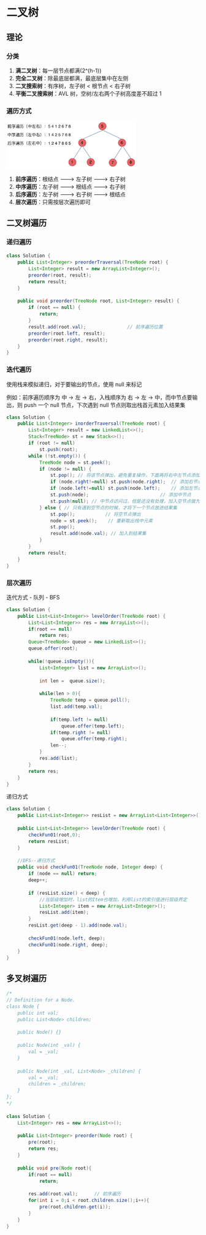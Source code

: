 # 二叉树

## 理论

### 分类

1. **满二叉树**：每一层节点都满(2^(h-1))
2. **完全二叉树**：除最底层都满，最底层集中在左侧
3. **二叉搜索树**：有序树，左子树 < 根节点 < 右子树
4. **平衡二叉搜索树**：AVL 树，空树/左右两个子树高度差不超过 1

### 遍历方式

<img src="https://raw.githubusercontent.com/Moriic/picture/main/image/1711336728_0.png" alt="20200806191109896" style="zoom: 33%;" />

1. **前序遍历**：根结点 ---> 左子树 ---> 右子树
2. **中序遍历**：左子树 ---> 根结点 ---> 右子树
3. **后序遍历**：左子树 ---> 右子树 ---> 根结点
4. **层次遍历**：只需按层次遍历即可

## 二叉树遍历

### 递归遍历

```java
class Solution {
    public List<Integer> preorderTraversal(TreeNode root) {
        List<Integer> result = new ArrayList<Integer>();
        preorder(root, result);
        return result;
    }

    public void preorder(TreeNode root, List<Integer> result) {
        if (root == null) {
            return;
        }
        result.add(root.val);				// 前序遍历位置
        preorder(root.left, result);
        preorder(root.right, result);
    }
}
```

### 迭代遍历

使用栈来模拟递归，对于要输出的节点，使用 null 来标记

例如：前序遍历顺序为 中 -> 左 -> 右，入栈顺序为 右 -> 左 -> 中，而中节点要输出，则 push 一个 null 节点，下次遇到 null 节点则取出栈首元素加入结果集

```java
class Solution {
    public List<Integer> inorderTraversal(TreeNode root) {
        List<Integer> result = new LinkedList<>();
        Stack<TreeNode> st = new Stack<>();
        if (root != null)
            st.push(root);
        while (!st.empty()) {
            TreeNode node = st.peek();
            if (node != null) {
                st.pop(); // 将该节点弹出，避免重复操作，下面再将右中左节点添加到栈中
                if (node.right!=null) st.push(node.right);  // 添加右节点（空节点不入栈）
                if (node.left!=null) st.push(node.left);    // 添加左节点（空节点不入栈）
                st.push(node);                          // 添加中节点
                st.push(null); // 中节点访问过，但是还没有处理，加入空节点做为标记。           
            } else { // 只有遇到空节点的时候，才将下一个节点放进结果集
                st.pop();           // 将空节点弹出
                node = st.peek();    // 重新取出栈中元素
                st.pop();
                result.add(node.val); // 加入到结果集
            }
        }
        return result;
    }
}
```

### 层次遍历

迭代方式 - 队列 - BFS

```java
class Solution {
    public List<List<Integer>> levelOrder(TreeNode root) {
        List<List<Integer>> res = new ArrayList<>();
        if(root == null)
            return res;
        Queue<TreeNode> queue = new LinkedList<>();
        queue.offer(root);

        while(!queue.isEmpty()){
            List<Integer> list = new ArrayList<>();

            int len =  queue.size();
            
            while(len > 0){
                TreeNode temp = queue.poll();
                list.add(temp.val);

                if(temp.left != null)
                    queue.offer(temp.left);
                if(temp.right != null)
                    queue.offer(temp.right);
                len--;
            }
            res.add(list);
        }
        return res;
    }
}
```

递归方式

```java
class Solution {
    public List<List<Integer>> resList = new ArrayList<List<Integer>>();
    
    public List<List<Integer>> levelOrder(TreeNode root) {   
        checkFun01(root,0);
        return resList;
    }
    
    //DFS--递归方式
    public void checkFun01(TreeNode node, Integer deep) {
        if (node == null) return;
        deep++;

        if (resList.size() < deep) {
            //当层级增加时，list的Item也增加，利用list的索引值进行层级界定
            List<Integer> item = new ArrayList<Integer>();
            resList.add(item);
        }
        resList.get(deep - 1).add(node.val);

        checkFun01(node.left, deep);
        checkFun01(node.right, deep);
    }
}
```

## 多叉树遍历

```java
/*
// Definition for a Node.
class Node {
    public int val;
    public List<Node> children;

    public Node() {}

    public Node(int _val) {
        val = _val;
    }

    public Node(int _val, List<Node> _children) {
        val = _val;
        children = _children;
    }
};
*/

class Solution {
    List<Integer> res = new ArrayList<>();
    
    public List<Integer> preorder(Node root) {
        pre(root);
        return res;
    }

    public void pre(Node root){
        if(root == null)
            return;
        
        res.add(root.val);		// 前序遍历
        for(int i = 0;i < root.children.size();i++){
            pre(root.children.get(i));
        }
    }
}
```


